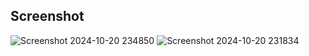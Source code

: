 ## Screenshot

![Screenshot 2024-10-20 234850](https://github.com/user-attachments/assets/f31eb58a-1801-4e2b-83d5-066ce7d856e5)
![Screenshot 2024-10-20 231834](https://github.com/user-attachments/assets/4cb444ef-c3ed-40b1-8fea-7430cbaf9812)
